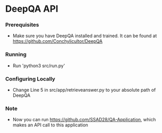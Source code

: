 # DeepQA API

### Prerequisites

* Make sure you have DeepQA installed and trained. It can be found at https://github.com/Conchylicultor/DeepQA

### Running

* Run 'python3 src/run.py'

### Configuring Locally

* Change Line 5 in src/app/retrieveanswer.py to your absolute path of DeepQA

### Note

* Now you can run https://github.com/SSAD28/QA-Application, which makes an API call to this application
